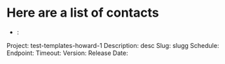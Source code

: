 # Here are a list of contacts
- : 

Project: test-templates-howard-1
Description: desc
Slug: slugg
Schedule: 
Endpoint: 
Timeout: 
Version: 
Release Date: 
